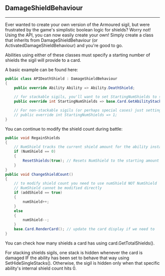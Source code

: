 ## DamageShieldBehaviour
---
Ever wanted to create your own version of the Armoured sigil, but were frustrated by the game's simplistic boolean logic for shields?
Worry not! Using the API, you can now easily create your own!
Simply create a class that inherits from DamageShieldBehaviour (or ActivatedDamageShieldBehaviour) and you're good to go.

Abilities using either of these classes must specify a starting number of shields the sigil will provide to a card.

A basic example can be found here:
```csharp
public class APIDeathShield : DamageShieldBehaviour
{
    public override Ability Ability => Ability.DeathShield;
    
    // for stackable sigils, you'll want to set StartingNumShields to something like this if you want the stacks to be counted
    public override int StartingNumShields => base.Card.GetAbilityStacks(Ability);

    // For non-stackable sigils (or perhaps special cases) just setting it to a number will suffice.
    // public override int StartingNumShields => 1;
}
```

You can continue to modify the shield count during battle:
```csharp
public void RegainShields
{
    // NumShield tracks the current shield amount for the ability instance; it cannot be negative
    if (NumShield == 0)
    {
        ResetShields(true); // Resets NumShield to the starting amount and updates the card display
    }
}
public void ChangeShieldCount()
{
    // to modify shield count you need to use numShield NOT NumShield
    // NumShield cannot be modified directly
    if (addShield == true)
    {
        numShield++;
    }
    else
    {
        numShield--;
    }
    base.Card.RenderCard(); // update the card display if we need to
}
```

You can check how many shields a card has using card.GetTotalShields().

For stacking shields sigils, one stack is hidden whenever the card is damaged IF the ability has been set to behave that way using SetHideSingleStacks().
Otherwise, the sigil is hidden only when that specific ability's internal shield count hits 0.